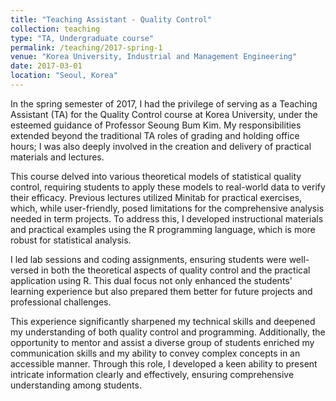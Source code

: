 ```yaml
---
title: "Teaching Assistant - Quality Control"
collection: teaching
type: "TA, Undergraduate course"
permalink: /teaching/2017-spring-1
venue: "Korea University, Industrial and Management Engineering"
date: 2017-03-01
location: "Seoul, Korea"
---
```


In the spring semester of 2017, I had the privilege of serving as a Teaching Assistant (TA) for the Quality Control course at Korea University, under the esteemed guidance of Professor Seoung Bum Kim. 
My responsibilities extended beyond the traditional TA roles of grading and holding office hours; 
I was also deeply involved in the creation and delivery of practical materials and lectures.

This course delved into various theoretical models of statistical quality control, requiring students to apply these models to real-world data to verify their efficacy. 
Previous lectures utilized Minitab for practical exercises, which, while user-friendly, posed limitations for the comprehensive analysis needed in term projects. 
To address this, I developed instructional materials and practical examples using the R programming language, which is more robust for statistical analysis.

I led lab sessions and coding assignments, ensuring students were well-versed in both the theoretical aspects of quality control and the practical application using R. 
This dual focus not only enhanced the students' learning experience but also prepared them better for future projects and professional challenges.

This experience significantly sharpened my technical skills and deepened my understanding of both quality control and programming.
Additionally, the opportunity to mentor and assist a diverse group of students enriched my communication skills and my ability to convey complex concepts in an accessible manner.
Through this role, I developed a keen ability to present intricate information clearly and effectively, ensuring comprehensive understanding among students.
